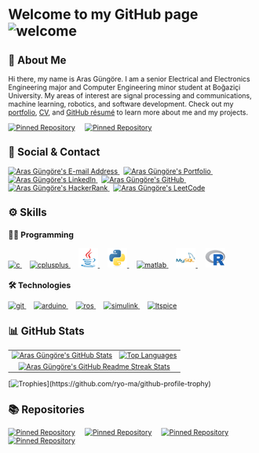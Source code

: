 <!--
<div align="center">
  <img src="https://raw.githubusercontent.com/arasgungore/arasgungore/main/gifs/Aras_Gungore.gif" alt="Aras Gungore" width="433" height="74" />
</div>
-->

# Welcome to my GitHub page  <img src="https://raw.githubusercontent.com/arasgungore/arasgungore/main/gifs/waving_hand.gif" alt="welcome" width="33" height="33" />



## 👤 About Me

Hi there, my name is Aras Güngöre. I am a senior Electrical and Electronics Engineering major and Computer Engineering minor student at Boğaziçi University. My areas of interest are signal processing and communications, machine learning, robotics, and software development. Check out my [portfolio](https://arasgungore.github.io), [CV](https://drive.google.com/file/d/1TGwMpZl6FDeQk1w_-EetbspCuzu16kCF/view?usp=sharing), and [GitHub résumé](https://resume.github.io/?arasgungore) to learn more about me and my projects.

[![Pinned Repository](https://github-readme-stats.vercel.app/api/pin/?username=arasgungore&repo=arasgungore-CV)](https://github.com/arasgungore/arasgungore-CV)
&nbsp; &nbsp;
[![Pinned Repository](https://github-readme-stats.vercel.app/api/pin/?username=arasgungore&repo=arasgungore.github.io)](https://github.com/arasgungore/arasgungore.github.io)




## 📇 Social & Contact

<div align="left">
  <a href="mailto:arasgungore09@gmail.com" target="_blank" rel="noreferrer"> <img alt="Aras Güngöre's E-mail Address" src="https://img.shields.io/badge/E&#8209;mail-D14836?style=for-the-badge&logo=gmail&logoColor=white" /> </a>
  &nbsp;
  <a href="https://arasgungore.github.io" target="_blank" rel="noreferrer"> <img alt="Aras Güngöre's Portfolio" src="https://img.shields.io/badge/Website-08203A?style=for-the-badge&logo=About.me&logoColor=white" /> </a>
  &nbsp;
  <a href="https://www.linkedin.com/in/arasgungore" target="_blank" rel="noreferrer"> <img alt="Aras Güngöre's LinkedIn" src="https://img.shields.io/badge/LinkedIn-0077B5?style=for-the-badge&logo=linkedin&logoColor=white" /> </a>
  &nbsp;
  <a href="https://github.com/arasgungore" target="_blank" rel="noreferrer"> <img alt="Aras Güngöre's GitHub" src="https://img.shields.io/badge/GitHub-100000?style=for-the-badge&logo=github&logoColor=white" /> </a>
  &nbsp;
  <a href="https://www.hackerrank.com/arasgungore" target="_blank" rel="noreferrer"> <img alt="Aras Güngöre's HackerRank" src="https://img.shields.io/badge/HackerRank-2EC866?style=for-the-badge&logo=HackerRank&logoColor=white" /> </a>
  &nbsp;
  <a href="https://leetcode.com/arasgungore" target="_blank" rel="noreferrer"> <img alt="Aras Güngöre's LeetCode" src="https://img.shields.io/badge/LeetCode-FFA116?style=for-the-badge&logo=LeetCode&logoColor=black" /> </a>
</div>




## ⚙ Skills


### 👨‍💻 Programming

<div align="left">
  <a href="https://www.cprogramming.com" target="_blank" rel="noreferrer"> <img src="https://raw.githubusercontent.com/arasgungore/arasgungore/main/icons/c.svg" alt="c" width="40" height="40" /> </a>
  &nbsp; &nbsp;
  <a href="https://www.cplusplus.com" target="_blank" rel="noreferrer"> <img src="https://raw.githubusercontent.com/arasgungore/arasgungore/main/icons/cplusplus.svg" alt="cplusplus" width="40" height="40" /> </a>
  &nbsp; &nbsp;
  <a href="https://www.java.com" target="_blank" rel="noreferrer"> <img src="https://raw.githubusercontent.com/devicons/devicon/master/icons/java/java-original.svg" alt="java" width="40" height="40" /> </a>
  &nbsp; &nbsp;
  <a href="https://www.python.org" target="_blank" rel="noreferrer"> <img src="https://raw.githubusercontent.com/devicons/devicon/master/icons/python/python-original.svg" alt="python" width="40" height="40" /> </a>
  &nbsp; &nbsp;
  <a href="https://www.mathworks.com" target="_blank" rel="noreferrer"> <img src="https://raw.githubusercontent.com/arasgungore/arasgungore/main/icons/matlab.svg" alt="matlab" width="40" height="40" /> </a>
  &nbsp; &nbsp;
  <a href="https://www.mysql.com" target="_blank" rel="noreferrer"> <img src="https://raw.githubusercontent.com/devicons/devicon/master/icons/mysql/mysql-original-wordmark.svg" alt="mysql" width="40" height="40" /> </a>
  &nbsp; &nbsp;
  <a href="https://www.r-project.org" target="_blank" rel="noreferrer"> <img src="https://raw.githubusercontent.com/devicons/devicon/master/icons/r/r-original.svg" alt="r" width="40" height="40" /> </a>
</div>



### 🛠 Technologies

<div align="left">
  <a href="https://git-scm.com" target="_blank" rel="noreferrer"> <img src="https://raw.githubusercontent.com/arasgungore/arasgungore/main/icons/git.svg" alt="git" width="40" height="40" /> </a>
  &nbsp; &nbsp;
  <a href="https://www.arduino.cc" target="_blank" rel="noreferrer"> <img src="https://raw.githubusercontent.com/arasgungore/arasgungore/main/icons/arduino.svg" alt="arduino" width="40" height="40" /> </a>
  &nbsp; &nbsp;
  <a href="https://www.ros.org" target="_blank" rel="noreferrer"> <img src="https://raw.githubusercontent.com/arasgungore/arasgungore/main/icons/ros.svg" alt="ros" width="40" height="40" /> </a>
  &nbsp; &nbsp;
  <a href="https://www.mathworks.com/products/simulink.html" target="_blank" rel="noreferrer"> <img src="https://raw.githubusercontent.com/arasgungore/arasgungore/main/icons/simulink.svg" alt="simulink" width="40" height="40" /> </a>
  &nbsp; &nbsp;
  <a href="https://www.analog.com/en/design-center/design-tools-and-calculators/ltspice-simulator.html" target="_blank" rel="noreferrer"> <img src="https://raw.githubusercontent.com/arasgungore/arasgungore/main/icons/ltspice.svg" alt="ltspice" width="40" height="40" /> </a>
</div>




## 📊 GitHub Stats

<table>
  <tr>
    <td>
      <a href="https://github.com/anuraghazra/github-readme-stats"> <img src="https://github-readme-stats.vercel.app/api?username=arasgungore&hide_border=true&show_icons=true" alt="Aras Güngöre's GitHub Stats" /> </a>
    </td>
    <td>
      <a href="https://github.com/anuraghazra/github-readme-stats"> <img src="https://github-readme-stats.vercel.app/api/top-langs/?username=arasgungore&hide_border=true&langs_count=8&layout=compact" alt="Top Languages" /> </a>
    </td>
  </tr>
  <tr>
    <td colspan=2 align="center">
      <a href="https://git.io/streak-stats"> <img src="http://github-readme-streak-stats.herokuapp.com?user=arasgungore&hide_border=true&background=f6f8fa&currStreakLabel=000000&date_format=j%20M%5B%20Y%5D" alt="Aras Güngöre's GitHub Readme Streak Stats" /> </a>
    </td>
  </tr>
</table>

<!--
<table>
  <tr>
    <td colspan=2 align="center">
      <a href="https://github.com/vn7n24fzkq/github-profile-summary-cards"> <img src="http://github-profile-summary-cards.vercel.app/api/cards/profile-details?username=arasgungore&theme=default" alt="Contributions" /> </a>
    </td>
  </tr>
  <tr>
    <td>
      <a href="https://github.com/vn7n24fzkq/github-profile-summary-cards"> <img src="http://github-profile-summary-cards.vercel.app/api/cards/repos-per-language?username=arasgungore&theme=default" alt="Top Languages by Repo" /> </a>
    </td>
    <td>
      <a href="https://github.com/vn7n24fzkq/github-profile-summary-cards"> <img src="http://github-profile-summary-cards.vercel.app/api/cards/most-commit-language?username=arasgungore&theme=default" alt="Top Languages by Commit" /> </a>
    </td>
  </tr>
  <tr>
    <td>
      <a href="https://github.com/vn7n24fzkq/github-profile-summary-cards"> <img src="http://github-profile-summary-cards.vercel.app/api/cards/stats?username=arasgungore&theme=default" alt="Stats" /> </a>
    </td>
    <td>
      <a href="https://github.com/vn7n24fzkq/github-profile-summary-cards"> <img src="http://github-profile-summary-cards.vercel.app/api/cards/productive-time?username=arasgungore&theme=default&utcOffset=8" alt="Commits" /> </a>
    </td>
  </tr>
</table>
-->

[![Trophies](https://github-profile-trophy.vercel.app/?username=arasgungore&no-frame=true&no-bg=true&theme=juicyfresh&column=8&margin-w=5&margin-h=5&rank=-?)](https://github.com/ryo-ma/github-profile-trophy)




## 📚 Repositories

[![Pinned Repository](https://github-readme-stats.vercel.app/api/pin/?username=arasgungore&repo=console-games)](https://github.com/arasgungore/console-games)
&nbsp; &nbsp;
[![Pinned Repository](https://github-readme-stats.vercel.app/api/pin/?username=arasgungore&repo=BERT-base-Turkish-QA)](https://github.com/arasgungore/BERT-base-Turkish-QA)
&nbsp; &nbsp;
[![Pinned Repository](https://github-readme-stats.vercel.app/api/pin/?username=arasgungore&repo=VGA-based-screensaver)](https://github.com/arasgungore/VGA-based-screensaver)
&nbsp; &nbsp;
[![Pinned Repository](https://github-readme-stats.vercel.app/api/pin/?username=arasgungore&repo=autocorrect)](https://github.com/arasgungore/autocorrect)



<!--
## 🐍 Contribution Graph

![Snake Game](https://github.com/arasgungore/arasgungore/blob/output/github-snake.gif)
-->

